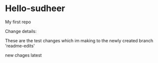 # Hello-sudheer
My first repo

Change details:

These are the test changes which im making to the newly created branch 'readme-edits'



new chages latest
